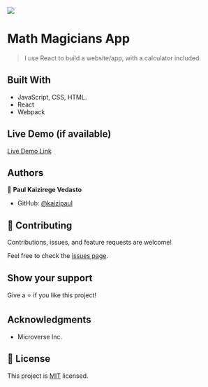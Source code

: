 ![](https://img.shields.io/badge/Microverse-blueviolet)

# Math Magicians App

> I use React to build a website/app, with a calculator included.

## Built With

- JavaScript, CSS, HTML.
- React
- Webpack

## Live Demo (if available)

[Live Demo Link](https://livedemo.com)

## Authors

👤 **Paul Kaizirege Vedasto**

- GitHub: [@kaizipaul](https://github.com/kaizipaul)

## 🤝 Contributing

Contributions, issues, and feature requests are welcome!

Feel free to check the [issues page](../../issues/).

## Show your support

Give a ⭐️ if you like this project!

## Acknowledgments

- Microverse Inc.

## 📝 License

This project is [MIT](./LICENSE) licensed.
